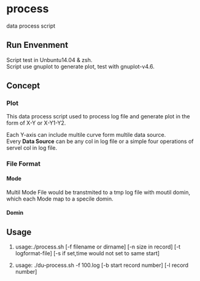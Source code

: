 process
=======

data process script

## Run Envenment  
Script test in Unbuntu14.04 & zsh.  
Script use gnuplot to generate plot, test with gnuplot-v4.6.  
## Concept  
### Plot  
This data process script used to process log file and generate plot in the form of X-Y or X-Y1-Y2.  

Each Y-axis can include multile curve form multile data source.  
Every **Data Source** can be any col in log file or a simple four operations of servel col in log file.   

### File Format
#### Mode  
Multil Mode File would be transtmited to a tmp log file with moutil domin, which each Mode map to a specile domin.  
   
#### Domin  

## Usage
1. usage:./process.sh [-f filename or dirname] [-n size in record] [-t logformat-file]  [-s if set,time would not set to same start]  

2. usage: ./du-process.sh -f 100.log [-b start record number] [-l record number]

